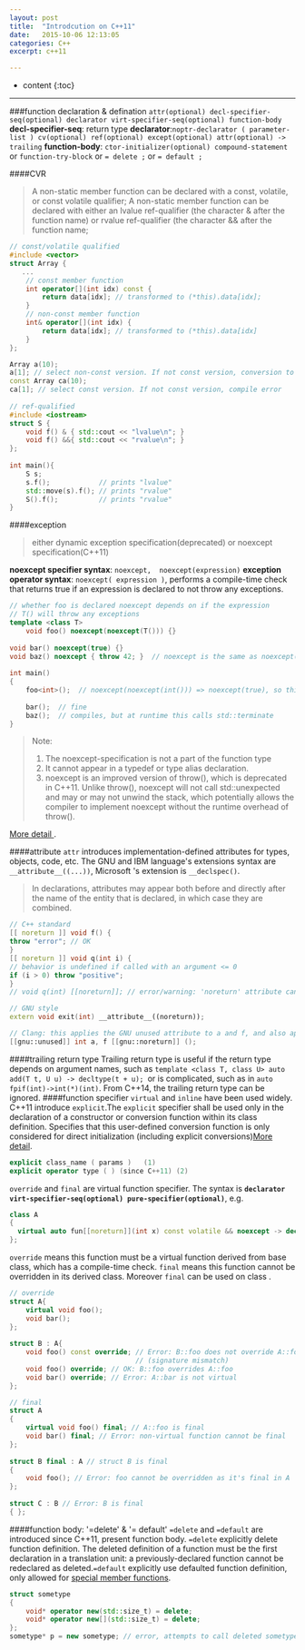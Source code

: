 ```yaml
---
layout: post
title:  "Introdcution on C++11"
date:   2015-10-06 12:13:05
categories: C++
excerpt: c++11

---
```


* content
{:toc}

---

###function declaration & defination
`attr(optional) decl-specifier-seq(optional) declarator virt-specifier-seq(optional) function-body`
**decl-specifier-seq**:  return type
**declarator**:`noptr-declarator ( parameter-list ) cv(optional) ref(optional) except(optional) attr(optional) -> trailing`
**function-body**: `ctor-initializer(optional) compound-statement	` or `function-try-block` or `= delete ;` or `= default ;`

####CVR
>A non-static member function can be declared with a const, volatile, or const volatile qualifier;
>A non-static member function can be declared with either an lvalue ref-qualifier (the character & after the function name) or rvalue ref-qualifier (the character && after the function name;   
 
``` C++
// const/volatile qualified
#include <vector>
struct Array {
   ...
    // const member function
    int operator[](int idx) const {
        return data[idx]; // transformed to (*this).data[idx];
    }
    // non-const member function
    int& operator[](int idx) {
        return data[idx]; // transformed to (*this).data[idx]
    }
};

Array a(10);
a[1]; // select non-const version. If not const version, conversion to const, then conside const version
const Array ca(10);
ca[1]; // select const version. If not const version, compile error
    
// ref-qualified
#include <iostream>
struct S {
    void f() & { std::cout << "lvalue\n"; }
    void f() &&{ std::cout << "rvalue\n"; }
};
 
int main(){
    S s;
    s.f();            // prints "lvalue"
    std::move(s).f(); // prints "rvalue"
    S().f();          // prints "rvalue"
}
```
####exception
>either dynamic exception specification(deprecated) or noexcept specification(C++11)

**noexcept specifier syntax**: `noexcept,  noexcept(expression)`
**exception operator syntax**: `noexcept( expression )`,  performs a compile-time check that returns true if an expression is declared to not throw any exceptions.
```C++
// whether foo is declared noexcept depends on if the expression
// T() will throw any exceptions
template <class T>
	void foo() noexcept(noexcept(T())) {}
 
void bar() noexcept(true) {}
void baz() noexcept { throw 42; }  // noexcept is the same as noexcept(true)
 
int main() 
{
    foo<int>();  // noexcept(noexcept(int())) => noexcept(true), so this is fine
 
    bar();  // fine
    baz();  // compiles, but at runtime this calls std::terminate
}
```
>Note:
>1. The noexcept-specification is not a part of the function type
>2. It cannot appear in a typedef or type alias declaration.
>3. noexcept is an improved version of throw(), which is deprecated in C++11. Unlike throw(), noexcept will not call std::unexpected and may or may not unwind the stack, which potentially allows the compiler to implement noexcept without the runtime overhead of throw(). 

[More detail ][1].

####attribute
`attr` introduces implementation-defined attributes for types, objects, code, etc.  The GNU and IBM language's extensions syntax are ` __attribute__((...))`, Microsoft 's extension is  `__declspec()`.
>In declarations, attributes may appear both before and directly after the name of the entity that is declared, in which case they are combined.
```C++
// C++ standard
[[ noreturn ]] void f() {
throw "error"; // OK
}
[[ noreturn ]] void q(int i) {
// behavior is undefined if called with an argument <= 0
if (i > 0) throw "positive";
}
// void q(int) [[noreturn]]; // error/warning: 'noreturn' attribute cannot be applied to types (warning in gcc, error in Clang). It should be something wrong in cppreference's description about function declaration.

// GNU style 
extern void exit(int) __attribute__((noreturn));

// Clang: this applies the GNU unused attribute to a and f, and also applies the GNU noreturn attribute to f.
[[gnu::unused]] int a, f [[gnu::noreturn]] (); 
```
####trailing return type
Trailing return type is useful if the return type depends on argument names, such as `template <class T, class U> auto add(T t, U u) -> decltype(t + u); `or is complicated, such as in `auto fpif(int)->int(*)(int)`. From C++14, the trailing return type can be ignored.
####function specifier
`virtual` and `inline` have been used widely.  C++11 introduce `explicit`.The `explicit` specifier shall be used only in the declaration of a constructor or conversion function within its class definition. Specifies that this user-defined conversion function is only considered for direct initialization (including explicit conversions)[More detail][2].
```C++
explicit class_name ( params )	 (1)	
explicit operator type ( ) (since C++11) (2)	
```
`override` and `final` are virtual function specifier. The syntax is **`declarator virt-specifier-seq(optional) pure-specifier(optional)`**, e.g. 

```C++
class A
{
  virtual auto fun[[noreturn]](int x) const volatile && noexcept -> decltype(x) final{}
};
```
`override` means this function must be a virtual function derived from base class, which has a compile-time check. `final` means this function cannot be overridden in its derived class. Moreover `final` can be used on class .
```C++
// override
struct A{
    virtual void foo();
    void bar();
};
 
struct B : A{
    void foo() const override; // Error: B::foo does not override A::foo
                               // (signature mismatch)
    void foo() override; // OK: B::foo overrides A::foo
    void bar() override; // Error: A::bar is not virtual
};

// final
struct A
{
    virtual void foo() final; // A::foo is final
    void bar() final; // Error: non-virtual function cannot be final
};
 
struct B final : A // struct B is final
{
    void foo(); // Error: foo cannot be overridden as it's final in A
};
 
struct C : B // Error: B is final
{ };
```
####function body: '=delete' & '= default'
`=delete` and `=default` are introduced since C++11, present function body. `=delete` explicitly delete function definition. The deleted definition of a function must be the first declaration in a translation unit: a previously-declared function cannot be redeclared as deleted.`=default` explicitly use defaulted function definition, only allowed for [special member functions][3].
```C++
struct sometype
{
    void* operator new(std::size_t) = delete;
    void* operator new[](std::size_t) = delete;
};
sometype* p = new sometype; // error, attempts to call deleted sometype::operator new
```


[1]: http://en.cppreference.com/w/cpp/language/noexcept_spec
[2]: http://en.cppreference.com/w/cpp/language/explicit
[3]:http://en.cppreference.com/w/cpp/language/member_functions#Special_member_functions